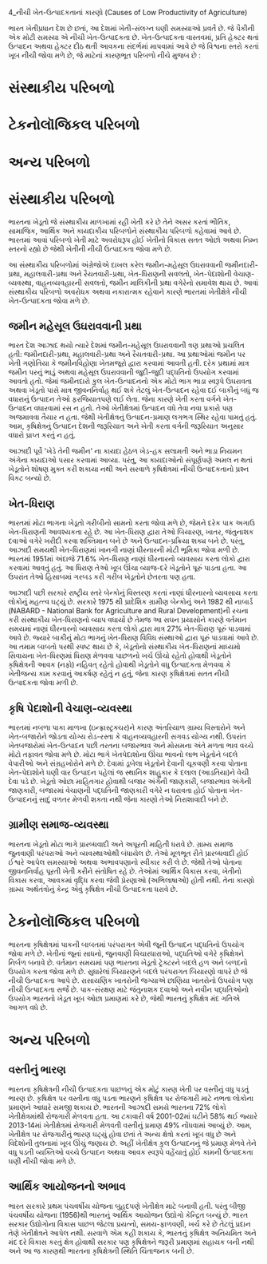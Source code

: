 4_નીચી ખેત-ઉત્પાદકતાનાં કારણો
(Causes of Low Productivity of Agriculture)

ભારત ખેતીપ્રધાન દેશ છે છતાં, આ દેશમાં ખેતી-સંલગ્ન ઘણી સમસ્યાઓ પ્રવર્તે છે. જે પૈકીની એક મોટી સમસ્યા એ નીચી ખેત-ઉત્પાદકતા છે. ખેત-ઉત્પાદકતા વાસ્તવમાં, પ્રતિ હેક્ટર થતાં ઉત્પાદન અથવા હેક્ટર દીઠ થતી આવકના સંદર્ભમાં માપવામાં આવે છે જે વિશ્વના સ્તરો કરતાં ખૂબ નીચી જોવા મળે છે, જે માટેનાં કારણભૂત પરિબળો નીચે મુજબ છે :

# સંસ્થાકીય પરિબળો
# ટેકનોલૉજિકલ પરિબળો
# અન્ય પરિબળો

# સંસ્થાકીય પરિબળો

ભારતના ખેડૂતો જે સંસ્થાકીય માળખામાં રહી ખેતી કરે છે તેને અસર કરતાં ભૌતિક, સામાજિક, આર્થિક અને કાયદાકીય પરિબળોને સંસ્થાકીય પરિબળો કહેવામાં આવે છે. ભારતમાં આવાં પરિબળો ખેતી માટે અવરોધરૂપ હોઈ ખેતીનો વિકાસ સતત ઓછો અથવા નિમ્ન સ્તરનો રહ્યો છે જેથી ખેતીની નીચી ઉત્પાદકતા જોવા મળે છે.

આ સંસ્થાકીય પરિબળોમાં અંગ્રેજોએ દાખલ કરેલ જમીન-મહેસૂલ ઉઘરાવવાની જમીનદારી-પ્રથા, મહાલવારી-પ્રથા અને રૈયતવારી-પ્રથા, ખેત-ધિરાણની સવલતો, ખેત-પેદાશોની વેચાણ-વ્યવસ્થા, વાહનવ્યવહારની સવલતો, જમીન માલિકીની પ્રથા વગેરેનો સમાવેશ થાય છે. આવાં સંસ્થાકીય પરિબળો અવરોધક અથવા નકારાત્મક રહેવાને કારણે ભારતમાં ખેતીક્ષેત્રે નીચી ખેત-ઉત્પાદકતા જોવા મળે છે.

## જમીન મહેસૂલ ઉઘરાવવાની પ્રથા

ભારત દેશ આઝાદ થયો ત્યારે દેશમાં જમીન-મહેસૂલ ઉઘરાવવાની ત્રણ પ્રથાઓ પ્રચલિત હતી: જમીનદારી-પ્રથા, મહાલવારી-પ્રથા અને રૈયતવારી-પ્રથા. આ પ્રથાઓમાં જમીન પર ખેતી ગણોતિયા કે જમીનવિહોણા ખેતમજૂરો દ્વારા કરવામાં આવતી હતી. દરેક પ્રથામાં માત્ર જમીન પરનું ભાડું અથવા મહેસૂલ ઉઘરાવવાની જુદી-જુદી પદ્ધતિનો ઉપયોગ કરવામાં આવતો હતો. જેમાં જમીનદારો કુલ ખેત-ઉત્પાદનનો એક મોટો ભાગ ભાડા સ્વરૂપે ઉઘરાવતા અથવા ખેડૂતો પાસે માત્ર જીવનનિર્વાહ થઈ શકે તેટલું ખેત-ઉત્પાદન રહેવા દઈ બાકીનું બધું જ વધારાનું ઉત્પાદન તેઓ ફરજિયાતપણે લઈ લેતા. જેના કારણે ખેતી કરતા વર્ગને ખેત-ઉત્પાદન વધારવામાં રસ ન હતો. તેઓ ખેતીક્ષેત્રમાં ઉત્પાદન વધે તેવા નવા પ્રકારો પણ અજમાવવા તૈયાર ન હતા. જેથી ખેતીક્ષેત્રનું ઉત્પાદન-પ્રમાણ લગભગ સ્થિર રહેવા પામતું હતું. આમ, કૃષિક્ષેત્રનું ઉત્પાદન દેશની જરૂરિયાત અને ખેતી કરતા વર્ગની જરૂરિયાત અનુસાર વધારો પ્રાપ્ત કરતું ન હતું.

આઝાદી પૂર્વે 'ખેડે તેની જમીન' ના કાયદા હેઠળ ખેડ-હક સલામતી અને ભાડા નિયમન અંગેના કાયદાઓ પસાર કરવામાં આવ્યા. પરંતુ, આ કાયદાઓનો સંપૂર્ણપણે અમલ ન થતાં ખેડૂતોને શોષણ મુક્ત કરી શકાયા નથી અને સરવાળે કૃષિક્ષેત્રમાં નીચી ઉત્પાદકતાનો પ્રશ્ન વિકટ બન્યો છે.

## ખેત-ધિરાણ

ભારતમાં મોટા ભાગના ખેડૂતો ગરીબીનો સામનો કરતા જોવા મળે છે, જેમને દરેક પાક અગાઉ ખેત-ધિરાણની આવશ્યકતા રહે છે. આ ખેત-ધિરાણ દ્વારા તેઓ બિયારણ, ખાતર, જંતુનાશક દવાઓ વગેરે ખરીદી કરવા શક્તિમાન બને છે અને ઉત્પાદન-પ્રક્રિયા શક્ય બને છે. પરંતુ, આઝાદી સમયથી ખેત-ધિરાણમાં ખાનગી નાણાં ધીરનારની મોટી ભૂમિકા જોવા મળી છે. ભારતમાં 1951માં અંદાજે 71.6% ખેત-ધિરાણ નાણાં ધીરનારનો વ્યવસાય કરતા લોકો દ્વારા કરવામાં આવતું હતું. આ ધિરાણ તેઓ ખૂબ ઊંચા વ્યાજ-દરે ખેડૂતોને પૂરું પાડતા હતા. આ ઉપરાંત તેઓ હિસાબમાં ગરબડ કરી ગરીબ ખેડૂતોને છેતરતા પણ હતા.

આઝાદી પછી સરકારે રાષ્ટ્રીય સ્તરે બેન્કોનું વિસ્તરણ કરતાં નાણાં ધીરનારનો વ્યવસાય કરતા લોકોનું મહત્ત્વ ઘટ્યું છે. સરકારે 1975 થી પ્રાદેશિક ગ્રામીણ બેન્કોનું અને 1982 થી નાબાર્ડ (NABARD - National Bank for Agriculture and Rural Development)ની રચના કરી સંસ્થાકીય ખેત-ધિરાણનો વ્યાપ વધાર્યો છે તેમજ આ સઘન પ્રયાસોને કારણે વર્તમાન સમયમાં નાણાં ધીરનારનો વ્યવસાય કરતા લોકો દ્વારા માત્ર 27% ખેત-ધિરાણ પૂરું પાડવામાં આવે છે. જ્યારે બાકીનું મોટા ભાગનું ખેત-ધિરાણ વિવિધ સંસ્થાઓ દ્વારા પૂરું પાડવામાં આવે છે. આ તમામ બાબતો પરથી સ્પષ્ટ થાય છે કે, ખેડૂતોનો સંસ્થાકીય ખેત-ધિરાણનાં માધ્યમો સિવાયના ખેત-ધિરણમાં ધિરાણ મેળવવા પાછળનો ખર્ચ ઊંચો રહેતો હોવાથી ખેડૂતોને કૃષિક્ષેત્રની આવક (નફો) નહિવત્ રહેતો હોવાથી ખેડૂતોને વધુ ઉત્પાદકતા મેળવવા કે ખેતીજન્ય કામ કરવાનું આકર્ષણ રહેતું ન હતું, જેના કારણ કૃષિક્ષેત્રમાં સતત નીચી ઉત્પાદકતા જોવા મળી છે.

## કૃષિ પેદાશોની વેચાણ-વ્યવસ્થા

ભારતમાં નબળા પાકા માળખા (ઇન્ફ્રાસ્ટ્રક્ચર)ને કારણ અંતરિયાળ ગ્રામ્ય વિસ્તારોને અને ખેત-બજારોને જોડતા યોગ્ય રોડ-રસ્તા કે વાહનવ્યવહારની સગવડ યોગ્ય નથી. ઉપરાંત ખેતબજારોમાં ખેત-ઉત્પાદન પછી તરતના બજારભાવ અને મોસમના અંતે મળતા ભાવ વચ્ચે મોટો તફાવત જોવા મળે છે. મોટા ભાગે ખેતપેદાશોના ઊંચા ભાવનો લાભ ખેડૂતોને બદલે વેપારીઓ અને સંગ્રહખોરોને મળે છે. દેવામાં ડૂબેલા ખેડૂતોને દેવાની ચૂકવણી કરવા પોતાના ખેત-પેદાશોને ઘણી વાર ઉત્પાદન પહેલાં જ સ્થાનિક શાહુકાર કે દલાલ (આડતિયા)ને વેચી દેવા પડે છે. ખેડૂતો ઓછા માહિતગાર હોવાથી બજાર અંગેની જાણકારી, બજારભાવ અંગેની જાણકારી, બજારમાં વેચાણની પદ્ધતિની જાણકારી વગેરે ન ધરાવતા હોઈ પોતાના ખેત-ઉત્પાદનનું સાદું વળતર મેળવી શકતા નથી જેના કારણો તેઓ નિરાશાવાદી બને છે.

## ગ્રામીણ સમાજ-વ્યવસ્થા

ભારતના ખેડૂતો મોટા ભાગે પ્રારબ્ધવાદી અને અપૂરતી માહિતી ધરાવે છે. ગ્રામ્ય સમાજ જુનવાણી પરંપરાઓ અને વ્યવસ્થાઓથી બંધાયેલ છે. તેઓ મૂળભૂત રીતે પ્રારબ્ધવાદી હોઈ ઈશ્વરે આપેલ સમસ્યાઓ અથવા અભાવપણાનો સ્વીકાર કરી લે છે. જેથી તેઓ પોતાના જીવનનિર્વાહ પૂરતી ખેતી કરીને સંતોષિત રહે છે. તેઓમાં આર્થિક વિકાસ કરવા, ખેતીનો વિકાસ કરવા, આવકમાં વૃદ્ધિ કરવા જેવી પ્રેરણાઓ (અભિલાષાઓ) હોતી નથી. તેના કારણો ગ્રામ્ય અર્થતંત્રોનું કેન્દ્ર એવું કૃષિક્ષેત્ર નીચી ઉત્પાદકતા ધરાવે છે.

# ટેકનોલૉજિકલ પરિબળો

ભારતના કૃષિક્ષેત્રમાં પાકની બાબતમાં પરંપરાગત એવી જૂની ઉત્પાદન પદ્ધતિનો ઉપયોગ જોવા મળે છે. ખેતીનાં જૂનાં સાધનો, જુનવાણી વિચારધારાઓ, પદ્ધતિઓ વગેરે કૃષિક્ષેત્રને નિર્બળ બનાવે છે. વર્તમાન સમયમાં પણ ભારતના ખેડૂતો ટ્રેક્ટરને બદલે હળ અને બળદનો ઉપયોગ કરતા જોવા મળે છે. સુધારેલાં બિયારણને બદલે પરંપરાગત બિયારણો વાપરે છે જે નીચી ઉત્પાદકતા આપે છે. રાસાયણિક ખાતરોની જગ્યાએ છાણિયા ખાતરોનો ઉપયોગ પણ નીચી ઉત્પાદકતા સર્જે છે. પાક-સંરક્ષણ માટે જંતુનાશક દવાઓ અને નવીન પદ્ધતિઓનો ઉપયોગ ભારતનો ખેડૂત ખૂબ ઓછા પ્રમાણમાં કરે છે, જેથી ભારતનું કૃષિક્ષેત્ર મંદ ગતિએ આગળ વધે છે.

# અન્ય પરિબળો

## વસ્તીનું ભારણ

ભારતના કૃષિક્ષેત્રની નીચી ઉત્પાદકતા પાછળનું એક મોટું કારણ ખેતી પર વસ્તીનું વધુ પડતું ભારણ છે. કૃષિક્ષેત્ર પર વસ્તીના વધુ પડતા ભારણને કૃષિક્ષેત્ર પર રોજગારી માટે નભતા લોકોના પ્રમાણને આધારે સમજી શકાય છે. ભારતની આઝાદી સમયે ભારતના 72% લોકો ખેતીક્ષેત્રમાંથી રોજગારી મેળવતા હતા. આ ટકાવારી વર્ષ 2001-02માં ઘટીને 58% થઈ જ્યારે 2013-14માં ખેતીક્ષેત્રમાં રોજગારી મેળવતી વસ્તીનું પ્રમાણ 49% નોંધવામાં આવ્યું છે. આમ, ખેતીક્ષેત્ર પર રોજગારીનું ભારણ ઘટ્યું હોવા છતાં તે અન્ય ક્ષેત્રો કરતાં ખૂબ વધુ છે અને વિદેશોની તુલનામાં ખૂબ ઊંચું જણાય છે. અહીં ખેતીક્ષેત્ર કુલ ઉત્પાદનનું જે પ્રમાણ મેળવે તેને વધુ પડતી વ્યક્તિઓ વચ્ચે ઉત્પાદન અથવા આવક સ્વરૂપે વહેંચાતું હોઈ કામની ઉત્પાદકતા ઘણી નીચી જોવા મળે છે.

## આર્થિક આયોજનનો અભાવ

ભારત સરકારે પ્રથમ પંચવર્ષીય યોજના બુહદપણે ખેતીક્ષેત્ર માટે બનાવી હતી. પરંતુ બીજી પંચવર્ષીય યોજના (1956)થી ભારતનું આર્થિક આયોજન ઉદ્યોગો કેન્દ્રિત બન્યું છે. ભારત સરકાર ઉદ્યોગોના વિકાસ પાછળ જેટલા પ્રયત્નો, સમય-ફાળવણી, ખર્ચ કરે છે તેટલું પ્રદાન તેણે ખેતીક્ષેત્રને આપેલ નથી. સરવાળે એમ કહી શકાય કે, ભારતનું કૃષિક્ષેત્ર અનિયમિત અને મંદ દરે વિકાસ કરતું ક્ષેત્ર હોવાથી સરકાર પણ કૃષિક્ષેત્રને જરૂરી પ્રમાણમાં સહાયક બની નથી અને આ જ કારણથી ભારતના કૃષિક્ષેત્રની સ્થિતિ ચિંતાજનક બની છે.
